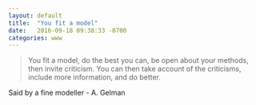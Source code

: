 ```yaml
---
layout: default
title:  "You fit a model"
date:   2016-09-18 09:38:33 -0700
categories: www
---
```

> You fit a model, do the best you can, be open about your methods, then invite criticism. You can then take account of the criticisms, include more information, and do better.  

Said by a fine modeller - A. Gelman
